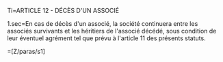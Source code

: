 Ti=ARTICLE 12 - DÉCÈS D'UN ASSOCIÉ 

1.sec=En cas de décès d'un associé, la société continuera entre les associés survivants et les héritiers de l'associé décédé, sous condition de leur éventuel agrément tel que prévu à l'article 11 des présents statuts.  

=[Z/paras/s1]
